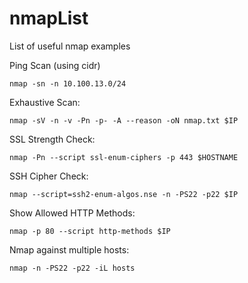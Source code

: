# nmapList
List of useful nmap examples

Ping Scan (using cidr)
```
nmap -sn -n 10.100.13.0/24
```

Exhaustive Scan:
```
nmap -sV -n -v -Pn -p- -A --reason -oN nmap.txt $IP
```

SSL Strength Check:
```
nmap -Pn --script ssl-enum-ciphers -p 443 $HOSTNAME
```

SSH Cipher Check:
```
nmap --script=ssh2-enum-algos.nse -n -PS22 -p22 $IP
```

Show Allowed HTTP Methods:
```
nmap -p 80 --script http-methods $IP
```

Nmap against multiple hosts:
```
nmap -n -PS22 -p22 -iL hosts
```
